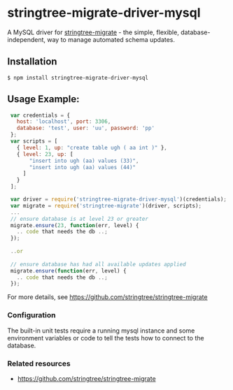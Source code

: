# stringtree-migrate-driver-mysql

A MySQL driver for [stringtree-migrate](https://github.com/stringtree/stringtree-migrate) - the simple, flexible, database-independent, way to manage automated schema updates.

## Installation

    $ npm install stringtree-migrate-driver-mysql

## Usage Example:
```js
 var credentials = {
   host: 'localhost', port: 3306,
   database: 'test', user: 'uu', password: 'pp'
 };
 var scripts = [
   { level: 1, up: "create table ugh ( aa int )" },
   { level: 23, up: [
       "insert into ugh (aa) values (33)",
       "insert into ugh (aa) values (44)"
     ]
   }
 ];

 var driver = require('stringtree-migrate-driver-mysql')(credentials);
 var migrate = require('stringtree-migrate')(driver, scripts);
 ...
 // ensure database is at level 23 or greater
 migrate.ensure(23, function(err, level) {
   .. code that needs the db ..;
 });
 
 ..or
  
 // ensure database has had all available updates applied
 migrate.ensure(function(err, level) {
   .. code that needs the db ..;
 });
```

For more details, see https://github.com/stringtree/stringtree-migrate

### Configuration

The built-in unit tests require a running mysql instance and some environment variables or code to tell the tests how to connect to the database.

### Related resources

* https://github.com/stringtree/stringtree-migrate
